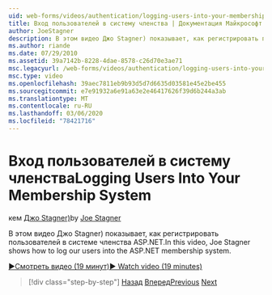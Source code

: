 ```yaml
---
uid: web-forms/videos/authentication/logging-users-into-your-membership-system
title: Вход пользователей в систему членства | Документация Майкрософт
author: JoeStagner
description: В этом видео Джо Stagner) показывает, как регистрировать пользователей в системе членства ASP.NET.
ms.author: riande
ms.date: 07/29/2010
ms.assetid: 39a7142b-8228-4dae-8578-c26d70e3ae71
msc.legacyurl: /web-forms/videos/authentication/logging-users-into-your-membership-system
msc.type: video
ms.openlocfilehash: 39aec7811eb9b93d5d7d6635d03581e45e2be455
ms.sourcegitcommit: e7e91932a6e91a63e2e46417626f39d6b244a3ab
ms.translationtype: MT
ms.contentlocale: ru-RU
ms.lasthandoff: 03/06/2020
ms.locfileid: "78421716"
---
```

# <a name="logging-users-into-your-membership-system"></a><span data-ttu-id="3ab39-103">Вход пользователей в систему членства</span><span class="sxs-lookup"><span data-stu-id="3ab39-103">Logging Users Into Your Membership System</span></span>

<span data-ttu-id="3ab39-104">кем [Джо Stagner)](https://github.com/JoeStagner)</span><span class="sxs-lookup"><span data-stu-id="3ab39-104">by [Joe Stagner](https://github.com/JoeStagner)</span></span>

<span data-ttu-id="3ab39-105">В этом видео Джо Stagner) показывает, как регистрировать пользователей в системе членства ASP.NET.</span><span class="sxs-lookup"><span data-stu-id="3ab39-105">In this video, Joe Stagner shows how to log our users into the ASP.NET membership system.</span></span>

[<span data-ttu-id="3ab39-106">&#9654;Смотреть видео (19 минут)</span><span class="sxs-lookup"><span data-stu-id="3ab39-106">&#9654; Watch video (19 minutes)</span></span>](https://channel9.msdn.com/Blogs/ASP-NET-Site-Videos/logging-users-into-your-membership-system)

> [!div class="step-by-step"]
> <span data-ttu-id="3ab39-107">[Назад](adding-users-to-your-membership-system.md)
> [Вперед](implement-the-registration-verification-pattern.md)</span><span class="sxs-lookup"><span data-stu-id="3ab39-107">[Previous](adding-users-to-your-membership-system.md)
[Next](implement-the-registration-verification-pattern.md)</span></span>
